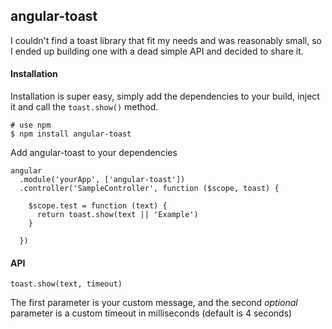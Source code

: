 ## angular-toast

I couldn't find a toast library that fit my needs and was reasonably small, so I ended up building one with a dead simple API and decided to share it.

#### Installation  
Installation is super easy, simply add the dependencies to your build, inject it and call the ```toast.show()``` method.

```
# use npm
$ npm install angular-toast
```

Add angular-toast to your dependencies

```
angular
  .module('yourApp', ['angular-toast'])
  .controller('SampleController', function ($scope, toast) {

    $scope.test = function (text) {
      return toast.show(text || 'Example')
    }

  })
```

#### API
```toast.show(text, timeout)```  

The first parameter is your custom message, and the second *optional* parameter is a custom timeout in milliseconds (default is 4 seconds)
